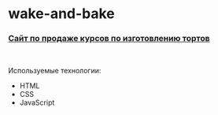 # wake-and-bake 

### [Сайт по продаже курсов по изготовлению тортов ](https://melentepan.github.io/wake-and-bake/)

<br>

Используемые технологии:
* HTML
* CSS
* JavaScript